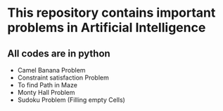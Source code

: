 # This repository contains important problems in Artificial Intelligence
## All codes are in python 

* Camel Banana Problem
* Constraint satisfaction Problem
* To find Path in Maze
* Monty Hall Problem
* Sudoku Problem (Filling empty Cells)